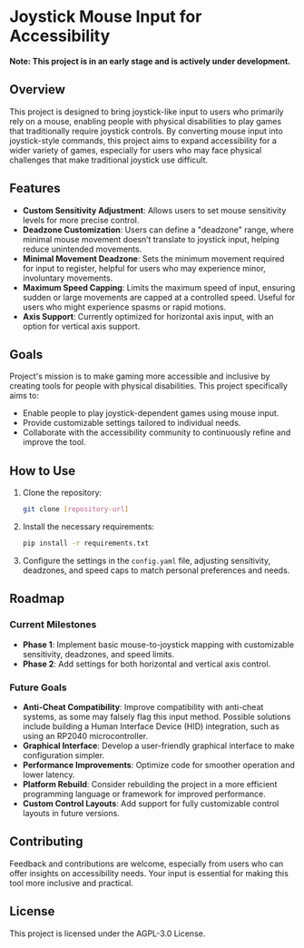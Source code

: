 # Joystick Mouse Input for Accessibility

**Note: This project is in an early stage and is actively under development.**

## Overview

This project is designed to bring joystick-like input to users who primarily rely on a mouse, enabling people with physical disabilities to play games that traditionally require joystick controls. By converting mouse input into joystick-style commands, this project aims to expand accessibility for a wider variety of games, especially for users who may face physical challenges that make traditional joystick use difficult.

## Features

- **Custom Sensitivity Adjustment**: Allows users to set mouse sensitivity levels for more precise control.
- **Deadzone Customization**: Users can define a "deadzone" range, where minimal mouse movement doesn’t translate to joystick input, helping reduce unintended movements.
- **Minimal Movement Deadzone**: Sets the minimum movement required for input to register, helpful for users who may experience minor, involuntary movements.
- **Maximum Speed Capping**: Limits the maximum speed of input, ensuring sudden or large movements are capped at a controlled speed. Useful for users who might experience spasms or rapid motions.
- **Axis Support**: Currently optimized for horizontal axis input, with an option for vertical axis support.

## Goals

Project's mission is to make gaming more accessible and inclusive by creating tools for people with physical disabilities. This project specifically aims to:

- Enable people to play joystick-dependent games using mouse input.
- Provide customizable settings tailored to individual needs.
- Collaborate with the accessibility community to continuously refine and improve the tool.

## How to Use

1. Clone the repository:
   ```bash
   git clone [repository-url]
   ```
2. Install the necessary requirements:
   ```bash
   pip install -r requirements.txt
   ```
3. Configure the settings in the `config.yaml` file, adjusting sensitivity, deadzones, and speed caps to match personal preferences and needs.

## Roadmap

### Current Milestones

- **Phase 1**: Implement basic mouse-to-joystick mapping with customizable sensitivity, deadzones, and speed limits.
- **Phase 2**: Add settings for both horizontal and vertical axis control.

### Future Goals

- **Anti-Cheat Compatibility**: Improve compatibility with anti-cheat systems, as some may falsely flag this input method. Possible solutions include building a Human Interface Device (HID) integration, such as using an RP2040 microcontroller.
- **Graphical Interface**: Develop a user-friendly graphical interface to make configuration simpler.
- **Performance Improvements**: Optimize code for smoother operation and lower latency.
- **Platform Rebuild**: Consider rebuilding the project in a more efficient programming language or framework for improved performance.
- **Custom Control Layouts**: Add support for fully customizable control layouts in future versions.

## Contributing

Feedback and contributions are welcome, especially from users who can offer insights on accessibility needs. Your input is essential for making this tool more inclusive and practical.

## License

This project is licensed under the AGPL-3.0 License.
